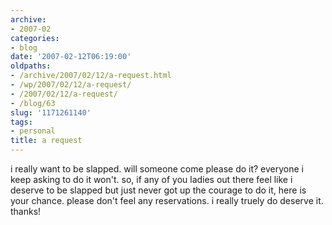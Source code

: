 ```yaml
---
archive:
- 2007-02
categories:
- blog
date: '2007-02-12T06:19:00'
oldpaths:
- /archive/2007/02/12/a-request.html
- /wp/2007/02/12/a-request/
- /2007/02/12/a-request/
- /blog/63
slug: '1171261140'
tags:
- personal
title: a request
---
```


i really want to be slapped. will someone come please do it? everyone
i keep asking to do it won't. so, if any of you ladies out there feel like
i deserve to be slapped but just never got up the courage to do it, here
is your chance. please don't feel any reservations. i really truely do
deserve it. thanks!

